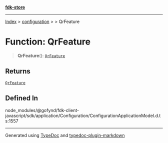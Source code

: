 [**fdk-store**](../../../README.md)
***

[Index](../../../API.md) > [configuration](../../README.md) > [<internal>](../README.md) > QrFeature

# Function: QrFeature

> **QrFeature**(): [`QrFeature`](../type-aliases/type-alias.QrFeature.md)

## Returns

[`QrFeature`](../type-aliases/type-alias.QrFeature.md)

## Defined In

node\_modules/@gofynd/fdk-client-javascript/sdk/application/Configuration/ConfigurationApplicationModel.d.ts:1557

***
Generated using [TypeDoc](https://typedoc.org/) and [typedoc-plugin-markdown](https://www.npmjs.com/package/typedoc-plugin-markdown)
